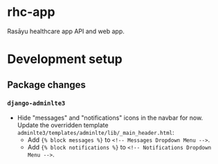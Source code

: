 # rhc-app
Rasāyu healthcare app API and web app.


# Development setup

## Package changes

### `django-adminlte3`

- Hide "messages" and "notifications" icons in the navbar for now. Update the
  overridden template `adminlte3/templates/adminlte/lib/_main_header.html`:
  - Add `{% block messages %}` to `<!-- Messages Dropdown Menu -->`.
  - Add `{% block notifications %}` to `<!-- Notifications Dropdown Menu -->`.